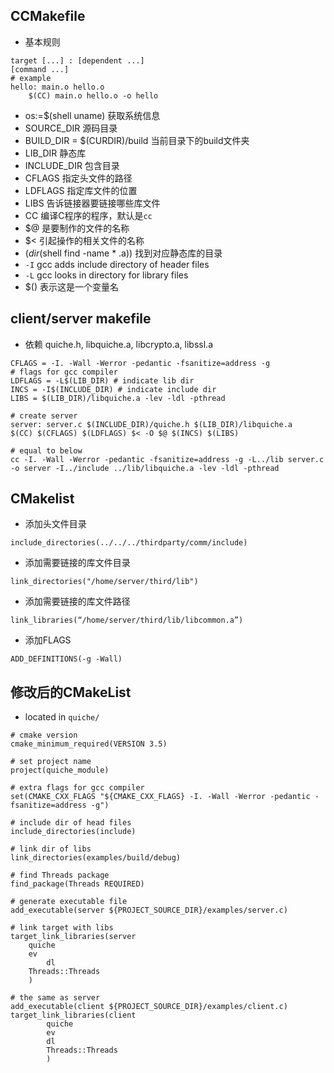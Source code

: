 ## CCMakefile

- 基本规则

```
target [...] : [dependent ...]
[command ...]
# example
hello: main.o hello.o
	$(CC) main.o hello.o -o hello
````

- os:=$(shell uname) 获取系统信息
- SOURCE_DIR 源码目录
- BUILD_DIR = $(CURDIR)/build 当前目录下的build文件夹
- LIB_DIR 静态库
- INCLUDE_DIR 包含目录
- CFLAGS 指定头文件的路径
- LDFLAGS 指定库文件的位置
- LIBS 告诉链接器要链接哪些库文件
- CC 编译C程序的程序，默认是`cc`
- $@ 是要制作的文件的名称
- $< 引起操作的相关文件的名称
- $(dir$(shell find -name * .a)) 找到对应静态库的目录
- `-I` gcc adds include directory of header files
- `-L` gcc looks in directory for library files
- $() 表示这是一个变量名

## client/server makefile

- 依赖 quiche.h, libquiche.a, libcrypto.a, libssl.a

```
CFLAGS = -I. -Wall -Werror -pedantic -fsanitize=address -g 
# flags for gcc compiler
LDFLAGS = -L$(LIB_DIR) # indicate lib dir
INCS = -I$(INCLUDE_DIR) # indicate include dir
LIBS = $(LIB_DIR)/libquiche.a -lev -ldl -pthread

# create server
server: server.c $(INCLUDE_DIR)/quiche.h $(LIB_DIR)/libquiche.a
$(CC) $(CFLAGS) $(LDFLAGS) $< -O $@ $(INCS) $(LIBS)

# equal to below
cc -I. -Wall -Werror -pedantic -fsanitize=address -g -L../lib server.c -o server -I../include ../lib/libquiche.a -lev -ldl -pthread
```

## CMakelist

- 添加头文件目录

```
include_directories(../../../thirdparty/comm/include)
```

- 添加需要链接的库文件目录

```
link_directories("/home/server/third/lib")
```

- 添加需要链接的库文件路径

```
link_libraries(“/home/server/third/lib/libcommon.a”)
```

- 添加FLAGS

```
ADD_DEFINITIONS(-g -Wall)
```

## 修改后的CMakeList

- located in `quiche/`

```
# cmake version
cmake_minimum_required(VERSION 3.5)

# set project name
project(quiche_module)

# extra flags for gcc compiler
set(CMAKE_CXX_FLAGS "${CMAKE_CXX_FLAGS} -I. -Wall -Werror -pedantic -fsanitize=address -g")

# include dir of head files
include_directories(include)

# link dir of libs
link_directories(examples/build/debug)

# find Threads package
find_package(Threads REQUIRED)

# generate executable file
add_executable(server ${PROJECT_SOURCE_DIR}/examples/server.c)

# link target with libs
target_link_libraries(server
	quiche
	ev
        dl
	Threads::Threads
	)

# the same as server
add_executable(client ${PROJECT_SOURCE_DIR}/examples/client.c)
target_link_libraries(client
        quiche
        ev
        dl
        Threads::Threads
        )
```

